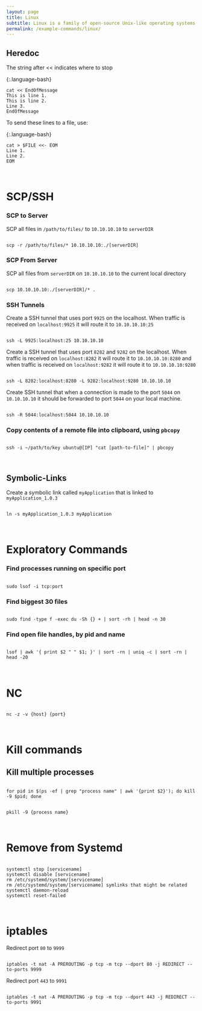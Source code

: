 ```yaml
---
layout: page
title: Linux
subtitle: Linux is a family of open-source Unix-like operating systems based on the Linux kernel
permalink: /example-commands/linux/
---
```


## Heredoc

The string after << indicates where to stop

{:.language-bash}
```
cat << EndOfMessage
This is line 1.
This is line 2.
Line 3.
EndOfMessage
```

To send these lines to a file, use:

{:.language-bash}
```
cat > $FILE <<- EOM
Line 1.
Line 2.
EOM
```

<br>


# SCP/SSH

### SCP to Server
SCP all files in `/path/to/files/` to `10.10.10.10` to `serverDIR`

<pre><code class="command-line language-bash">
scp -r /path/to/files/* 10.10.10.10:./[serverDIR]
</code></pre>



### SCP From Server
SCP all files from `serverDIR` on `10.10.10.10` to the current local directory

<pre><code class="command-line language-bash">
scp 10.10.10.10:./[serverDIR]/* .
</code></pre>


### SSH Tunnels
Create a SSH tunnel that uses port `9925` on the localhost. When traffic is received on `localhost:9925` it will route it to `10.10.10.10:25`

<pre><code class="command-line language-bash">
ssh -L 9925:localhost:25 10.10.10.10
</code></pre>


Create a SSH tunnel that uses port `8282` and `9282` on the localhost. When traffic is received on `localhost:8282` it will route it to `10.10.10.10:8280` and when traffic is received on `localhost:9282` it will route it to `10.10.10.10:9280`

<pre><code class="command-line language-bash">
ssh -L 8282:localhost:8280 -L 9282:localhost:9280 10.10.10.10
</code></pre>


Create SSH tunnel that when a connection is made to the port `5044` on `10.10.10.10` it should be forwarded to port `5044` on your local machine.

<pre><code class="command-line language-bash">
ssh -R 5044:localhost:5044 10.10.10.10
</code></pre>



### Copy contents of a remote file into clipboard, using `pbcopy`

<pre><code class="command-line language-bash">
ssh -i ~/path/to/key ubuntu@[IP] "cat [path-to-file]" | pbcopy
</code></pre>

<br>

## Symbolic-Links
Create a symbolic link called `myApplication` that is linked to `myApplication_1.0.3`

<pre><code class="command-line language-bash">
ln -s myApplication_1.0.3 myApplication
</code></pre>


<br>

# Exploratory Commands

### Find processes running on specific port

<pre><code class="command-line language-bash">
sudo lsof -i tcp:port
</code></pre>


### Find biggest 30 files

<pre><code class="command-line language-bash">
sudo find -type f -exec du -Sh {} + | sort -rh | head -n 30
</code></pre>


### Find open file handles, by pid and name

<pre><code class="command-line language-bash">
lsof | awk '{ print $2 " " $1; }' | sort -rn | uniq -c | sort -rn | head -20
</code></pre>

<br>

# NC

<pre><code class="command-line language-bash">
nc -z -v {host} {port}
</code></pre>

<br>

# Kill commands

## Kill multiple processes

<pre><code class="command-line language-bash">
for pid in $(ps -ef | grep "process name" | awk '{print $2}'); do kill -9 $pid; done
</code></pre>

<pre><code class="command-line language-bash">
pkill -9 {process name}
</code></pre>

<br>

# Remove from Systemd

<pre><code class="command-line language-bash">
systemctl stop [servicename]
systemctl disable [servicename]
rm /etc/systemd/system/[servicename]
rm /etc/systemd/system/[servicename] symlinks that might be related
systemctl daemon-reload
systemctl reset-failed
</code></pre>

<br>

# iptables

Redirect port `80` to `9999`

<pre><code class="command-line language-bash">
iptables -t nat -A PREROUTING -p tcp -m tcp --dport 80 -j REDIRECT --to-ports 9999
</code></pre>


Redirect port `443` to `9991`

<pre><code class="command-line language-bash">
iptables -t nat -A PREROUTING -p tcp -m tcp --dport 443 -j REDIRECT --to-ports 9991
</code></pre>

